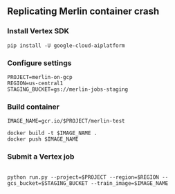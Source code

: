 ## Replicating Merlin container crash

### Install Vertex SDK

```
pip install -U google-cloud-aiplatform
```

### Configure settings

```
PROJECT=merlin-on-gcp
REGION=us-central1
STAGING_BUCKET=gs://merlin-jobs-staging
```

### Build container

```
IMAGE_NAME=gcr.io/$PROJECT/merlin-test

docker build -t $IMAGE_NAME .
docker push $IMAGE_NAME
```

### Submit a Vertex job

```

python run.py --project=$PROJECT --region=$REGION --gcs_bucket=$STAGING_BUCKET --train_image=$IMAGE_NAME
```


